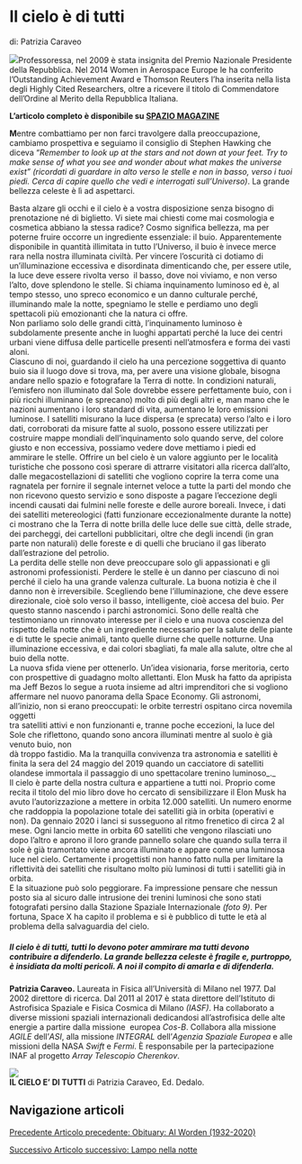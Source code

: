 Il cielo è di tutti
===================

di: Patrizia Caraveo

![](https://www.adaa.it/wp/wp-content/uploads/2021/01/caraveo-150x150.jpg)Professoressa, nel 2009 è stata insignita del Premio Nazionale Presidente della Repubblica. Nel 2014 Women in Aerospace Europe le ha conferito l’Outstanding Achievement Award e Thomson Reuters l’ha inserita nella lista degli Highly Cited Researchers, oltre a ricevere il titolo di Commendatore dell’Ordine al Merito della Repubblica Italiana. 

**L’articolo completo è disponibile su [SPAZIO MAGAZINE](https://www.adaa.it/spazio-magazine/)**  
  
  
**M**entre combattiamo per non farci travolgere dalla preoccupazione, cambiamo prospettiva e seguiamo il consiglio di Stephen Hawking che diceva “_Remember to look up at the stars and not down at your feet. Try to make sense of what you see and wonder about what makes the universe exist” (ricordati di guardare in alto verso le stelle e non in basso, verso i tuoi piedi. Cerca di capire quello che vedi e interrogati sull’Universo)_. La grande bellezza celeste è lì ad aspettarci.  
  
Basta alzare gli occhi e il cielo è a vostra disposizione senza bisogno di prenotazione né di biglietto. Vi siete mai chiesti come mai cosmologia e cosmetica abbiano la stessa radice? Cosmo significa bellezza, ma per poterne fruire occorre un ingrediente essenziale: il buio. Apparentemente disponibile in quantità illimitata in tutto l’Universo, il buio è invece merce rara nella nostra illuminata civiltà. Per vincere l’oscurità ci dotiamo di un’illuminazione eccessiva e disordinata dimenticando che, per essere utile, la luce deve essere rivolta verso  il basso, dove noi viviamo, e non verso l’alto, dove splendono le stelle. Si chiama inquinamento luminoso ed è, al tempo stesso, uno spreco economico e un danno culturale perché, illuminando male la notte, spegniamo le stelle e perdiamo uno degli spettacoli più emozionanti che la natura ci offre.   
Non parliamo solo delle grandi città, l’inquinamento luminoso è subdolamente presente anche in luoghi appartati perché la luce dei centri urbani viene diffusa delle particelle presenti nell’atmosfera e forma dei vasti aloni.   
Ciascuno di noi, guardando il cielo ha una percezione soggettiva di quanto buio sia il luogo dove si trova, ma, per avere una visione globale, bisogna andare nello spazio e fotografare la Terra di notte. In condizioni naturali, l’emisfero non illuminato dal Sole dovrebbe essere perfettamente buio, con i più ricchi illuminano (e sprecano) molto di più degli altri e, man mano che le nazioni aumentano i loro standard di vita, aumentano le loro emissioni luminose. I satelliti misurano la luce dispersa (e sprecata) verso l’alto e i loro dati, corroborati da misure fatte al suolo, possono essere utilizzati per costruire mappe mondiali dell’inquinamento solo quando serve, del colore giusto e non eccessiva, possiamo vedere dove mettiamo i piedi ed ammirare le stelle. Offrire un bel cielo è un valore aggiunto per le località turistiche che possono così sperare di attrarre visitatori alla ricerca dall’alto, dalle megacostellazioni di satelliti che vogliono coprire la terra come una ragnatela per fornire il segnale internet veloce a tutte la parti del mondo che non ricevono questo servizio e sono disposte a pagare l’eccezione degli incendi causati dai fulmini nelle foreste e delle aurore boreali. Invece, i dati dei satelliti metereologici (fatti funzionare eccezionalmente durante la notte) ci mostrano che la Terra di notte brilla delle luce delle sue città, delle strade, dei parcheggi, dei cartelloni pubblicitari, oltre che degli incendi (in gran parte non naturali) delle foreste e di quelli che bruciano il gas liberato dall’estrazione del petrolio.  
La perdita delle stelle non deve preoccupare solo gli appassionati e gli astronomi professionisti. Perdere le stelle è un danno per ciascuno di noi perché il cielo ha una grande valenza culturale. La buona notizia è che il danno non è irreversibile. Scegliendo bene l’illuminazione, che deve essere direzionale, cioè solo verso il basso, intelligente, cioè accesa del buio. Per questo stanno nascendo i parchi astronomici. Sono delle realtà che testimoniano un rinnovato interesse per il cielo e una nuova coscienza del rispetto della notte che è un ingrediente necessario per la salute delle piante e di tutte le specie animali, tanto quelle diurne che quelle notturne. Una illuminazione eccessiva, e dai colori sbagliati, fa male alla salute, oltre che al buio della notte.  
La nuova sfida viene per ottenerlo. Un’idea visionaria, forse meritoria, certo con prospettive di guadagno molto allettanti. Elon Musk ha fatto da apripista ma Jeff Bezos lo segue a ruota insieme ad altri imprenditori che si vogliono affermare nel nuovo panorama della Space Economy. Gli astronomi, all’inizio, non si erano preoccupati: le orbite terrestri ospitano circa novemila oggetti  
tra satelliti attivi e non funzionanti e, tranne poche eccezioni, la luce del Sole che riflettono, quando sono ancora illuminati mentre al suolo è già venuto buio, non  
dà troppo fastidio. Ma la tranquilla convivenza tra astronomia e satelliti è finita la sera del 24 maggio del 2019 quando un cacciatore di satelliti olandese immortala il passaggio di uno spettacolare trenino luminoso_._  
Il cielo è parte della nostra cultura e appartiene a tutti noi. Proprio come recita il titolo del mio libro dove ho cercato di sensibilizzare il Elon Musk ha avuto l’autorizzazione a mettere in orbita 12.000 satelliti. Un numero enorme che raddoppia la popolazione totale dei satelliti già in orbita (operativi e non). Da gennaio 2020 i lanci si susseguono al ritmo frenetico di circa 2 al mese. Ogni lancio mette in orbita 60 satelliti che vengono rilasciati uno dopo l’altro e aprono il loro grande pannello solare che quando sulla terra il sole è già tramontato viene ancora illuminato e appare come una luminosa luce nel cielo. Certamente i progettisti non hanno fatto nulla per limitare la riflettività dei satelliti che risultano molto più luminosi di tutti i satelliti già in orbita.   
E la situazione può solo peggiorare. Fa impressione pensare che nessun posto sia al sicuro dalle intrusione dei trenini luminosi che sono stati fotografati persino dalla Stazione Spaziale Internazionale _(foto 9)_. Per fortuna, Space X ha capito il problema e si è pubblico di tutte le età al problema della salvaguardia del cielo.  

##### **Il cielo è di tutti**, tutti lo devono poter ammirare ma tutti devono contribuire a difenderlo. La grande bellezza celeste è fragile e, purtroppo, è insidiata da molti pericoli. A noi il compito di amarla e di difenderla.  
  
**Patrizia Caraveo.** Laureata in Fisica all’Università di Milano nel 1977. Dal 2002 direttore di ricerca. Dal 2011 al 2017 è stata direttore dell’Istituto di Astrofisica Spaziale e Fisica Cosmica di Milano _(IASF)_. Ha collaborato a diverse missioni spaziali internazionali dedicandosi all’astrofisica delle alte energie a partire dalla missione  europea _Cos-B_. Collabora alla missione _AGILE_ dell’_ASI_, alla missione _INTEGRAL_ dell’_Agenzia Spaziale Europea_ e alle missioni della NASA _Swift_ e _Fermi_. È responsabile per la partecipazione INAF al progetto _Array Telescopio Cherenkov_.  
  
_**![](https://www.adaa.it/wp/wp-content/uploads/2021/01/10-Copertina-217x300.jpg)**_  
**IL CIELO E’ DI TUTTI** di Patrizia Caraveo, Ed. Dedalo.

Navigazione articoli
--------------------

[Precedente Articolo precedente: Obituary: Al Worden (1932-2020)](https://www.adaa.it/2020/05/18/obituary-al-worden-1932-2020/)

[Successivo Articolo successivo: Lampo nella notte](https://www.adaa.it/2021/03/02/lampo-nella-notte/)